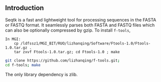 Introduction
------------

Seqtk is a fast and lightweight tool for processing sequences in the FASTA or
FASTQ format. It seamlessly parses both FASTA and FASTQ files which can also be
optionally compressed by gzip. To install `f-tools`,
```
In MGI:
	cp /ldfssz1/MGI_BIT/RUO/lizhanqing/Software/Ftools-1.0/Ftools-1.0.tar.gz .
	tar zxvf Ftools-1.0.tar.gz; cd Ftools-1.0 ; make
```

```sh
git clone https://github.com/lizhanqing/f-tools.git;
cd f-tools; make
```
The only library dependency is zlib.

